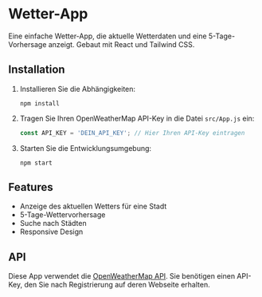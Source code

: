 # Wetter-App

Eine einfache Wetter-App, die aktuelle Wetterdaten und eine 5-Tage-Vorhersage anzeigt. Gebaut mit React und Tailwind CSS.

## Installation

1. Installieren Sie die Abhängigkeiten:
   ```
   npm install
   ```

2. Tragen Sie Ihren OpenWeatherMap API-Key in die Datei `src/App.js` ein:
   ```javascript
   const API_KEY = 'DEIN_API_KEY'; // Hier Ihren API-Key eintragen
   ```

3. Starten Sie die Entwicklungsumgebung:
   ```
   npm start
   ```

## Features

- Anzeige des aktuellen Wetters für eine Stadt
- 5-Tage-Wettervorhersage
- Suche nach Städten
- Responsive Design

## API

Diese App verwendet die [OpenWeatherMap API](https://openweathermap.org/api). Sie benötigen einen API-Key, den Sie nach Registrierung auf deren Webseite erhalten.
